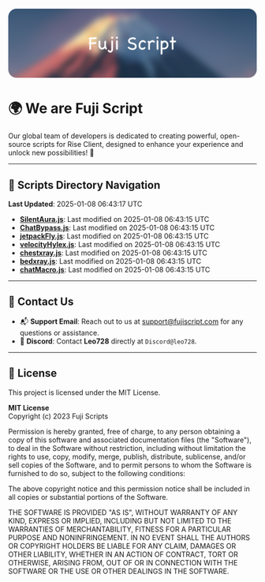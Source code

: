 ![Banner](.github/b.webp)

# 🌍 **We are Fuji Script**

Our global team of developers is dedicated to creating powerful, open-source scripts for Rise Client, designed to enhance your experience and unlock new possibilities! 🌟

---
<!-- SCRIPTS_NAVIGATION_START -->
## 📂 **Scripts Directory Navigation**

**Last Updated**: 2025-01-08 06:43:17 UTC

- **[SilentAura.js](scripts/SilentAura.js)**: Last modified on 2025-01-08 06:43:15 UTC
- **[ChatBypass.js](scripts/ChatBypass.js)**: Last modified on 2025-01-08 06:43:15 UTC
- **[jetpackFly.js](scripts/jetpackFly.js)**: Last modified on 2025-01-08 06:43:15 UTC
- **[velocityHylex.js](scripts/velocityHylex.js)**: Last modified on 2025-01-08 06:43:15 UTC
- **[chestxray.js](scripts/chestxray.js)**: Last modified on 2025-01-08 06:43:15 UTC
- **[bedxray.js](scripts/bedxray.js)**: Last modified on 2025-01-08 06:43:15 UTC
- **[chatMacro.js](scripts/chatMacro.js)**: Last modified on 2025-01-08 06:43:15 UTC

<!-- SCRIPTS_NAVIGATION_END -->

---

## 💬 **Contact Us**  
- 📬 **Support Email**: Reach out to us at [support@fujiscript.com](mailto:support@fujiscript.com) for any questions or assistance.  
- 💬 **Discord**: Contact **Leo728** directly at `Discord@leo728`.

---

## 📜 **License**

This project is licensed under the MIT License.  

**MIT License**  
Copyright (c) 2023 Fuji Scripts  

Permission is hereby granted, free of charge, to any person obtaining a copy of this software and associated documentation files (the "Software"), to deal in the Software without restriction, including without limitation the rights to use, copy, modify, merge, publish, distribute, sublicense, and/or sell copies of the Software, and to permit persons to whom the Software is furnished to do so, subject to the following conditions:  

The above copyright notice and this permission notice shall be included in all copies or substantial portions of the Software.  

THE SOFTWARE IS PROVIDED "AS IS", WITHOUT WARRANTY OF ANY KIND, EXPRESS OR IMPLIED, INCLUDING BUT NOT LIMITED TO THE WARRANTIES OF MERCHANTABILITY, FITNESS FOR A PARTICULAR PURPOSE AND NONINFRINGEMENT. IN NO EVENT SHALL THE AUTHORS OR COPYRIGHT HOLDERS BE LIABLE FOR ANY CLAIM, DAMAGES OR OTHER LIABILITY, WHETHER IN AN ACTION OF CONTRACT, TORT OR OTHERWISE, ARISING FROM, OUT OF OR IN CONNECTION WITH THE SOFTWARE OR THE USE OR OTHER DEALINGS IN THE SOFTWARE.  
